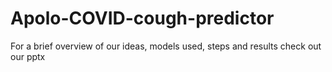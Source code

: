 # Apolo-COVID-cough-predictor

For a brief overview of our ideas, models used, steps and results check out our pptx
